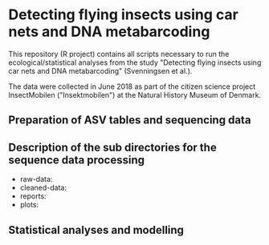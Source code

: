 # Detecting flying insects using car nets and DNA metabarcoding #

This repository (R project) contains all scripts necessary to run the ecological/statistical analyses from the study "Detecting flying insects using car nets and DNA metabarcoding" (Svenningsen et al.).

The data were collected in June 2018 as part of the citizen science project InsectMobilen ("Insektmobilen") at the Natural History Museum of Denmark. 

## Preparation of ASV tables and sequencing data ##

## Description of the sub directories for the sequence data processing ##

* raw-data:
* cleaned-data:
* reports:
* plots:

## Statistical analyses and modelling ##
